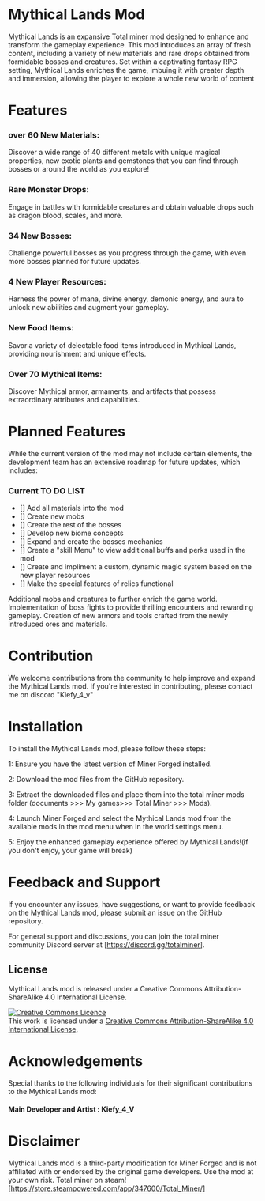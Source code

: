 # Mythical Lands Mod
Mythical Lands is an expansive Total miner mod designed to enhance and transform the gameplay experience. This mod introduces an array of fresh content, including a variety of new materials and rare drops obtained from formidable bosses and creatures. Set within a captivating fantasy RPG setting, Mythical Lands enriches the game, imbuing it with greater depth and immersion, allowing the player to explore a whole new world of content

# Features
### over 60 New Materials: 
Discover a wide range of 40 different metals with unique magical properties, new exotic plants and gemstones that you can find through bosses or around the world as you explore!

### Rare Monster Drops: 
Engage in battles with formidable creatures and obtain valuable drops such as dragon blood, scales, and more.

### 34 New Bosses:
Challenge powerful bosses as you progress through the game, with even more bosses planned for future updates.

### 4 New Player Resources:
Harness the power of mana, divine energy, demonic energy, and aura to unlock new abilities and augment your gameplay.

### New Food Items: 
Savor a variety of delectable food items introduced in Mythical Lands, providing nourishment and unique effects.

### Over 70  Mythical Items: 
Discover Mythical armor, armaments, and artifacts that possess extraordinary attributes and capabilities.

# Planned Features
While the current version of the mod may not include certain elements, the development team has an extensive roadmap for future updates, which includes:

### Current TO DO LIST
- [] Add all materials into the mod
- [] Create new mobs
- [] Create the rest of the bosses
- [] Develop new biome concepts
- [] Expand and create the bosses mechanics
- [] Create a "skill Menu" to view additional buffs and perks used in the mod
- [] Create and impliment a custom, dynamic magic system based on the new player resources
- [] Make the special features of relics functional


Additional mobs and creatures to further enrich the game world.
Implementation of boss fights to provide thrilling encounters and rewarding gameplay.
Creation of new armors and tools crafted from the newly introduced ores and materials.

# Contribution
We welcome contributions from the community to help improve and expand the Mythical Lands mod. If you're interested in contributing, please contact me on discord "Kiefy_4_v"

# Installation
To install the Mythical Lands mod, please follow these steps:

1: Ensure you have the latest version of Miner Forged installed.

2: Download the mod files from the GitHub repository.

3: Extract the downloaded files and place them into the total miner mods folder (documents >>> My games>>> Total Miner >>> Mods).

4: Launch Miner Forged and select the Mythical Lands mod from the available mods in the mod menu when in the world settings menu.

5: Enjoy the enhanced gameplay experience offered by Mythical Lands!(if you don't enjoy, your game will break)

# Feedback and Support
If you encounter any issues, have suggestions, or want to provide feedback on the Mythical Lands mod, please submit an issue on the GitHub repository.

For general support and discussions, you can join the total miner community Discord server at [https://discord.gg/totalminer].

## License
Mythical Lands mod is released under a Creative Commons Attribution-ShareAlike 4.0 International License.

<a rel="license" href="http://creativecommons.org/licenses/by-sa/4.0/"><img alt="Creative Commons Licence" style="border-width:0" src="https://i.creativecommons.org/l/by-sa/4.0/88x31.png" /></a><br />This work is licensed under a <a rel="license" href="http://creativecommons.org/licenses/by-sa/4.0/">Creative Commons Attribution-ShareAlike 4.0 International License</a>.

# Acknowledgements

Special thanks to the following individuals for their significant contributions to the Mythical Lands mod:

#### Main Developer and Artist : Kiefy_4_V

# Disclaimer
Mythical Lands mod is a third-party modification for Miner Forged and is not affiliated with or endorsed by the original game developers. Use the mod at your own risk.
Total miner on steam! [https://store.steampowered.com/app/347600/Total_Miner/]
